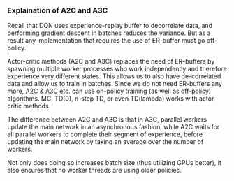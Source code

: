 ### Explaination of A2C and A3C

Recall that DQN uses experience-replay buffer to decorrelate data, and performing gradient descent in batches reduces the variance. But as a result any implementation that requires the use of ER-buffer must go off-policy.

Actor-critic methods (A2C and A3C) replaces the need of ER-buffers by spawning multiple worker processes who work independently and therefore experience very different states. This allows us to also have de-correlated data and allow us to train in batches. Since we do not need ER-buffers any more, A2C & A3C etc. can use on-policy training (as well as off-policy) algorithms. MC, TD(0), n-step TD, or even TD(lambda) works with actor-critic methods.

The difference between A2C and A3C is that in A3C, parallel workers update the main network in an asynchronous fashion, while A2C waits for all parallel workers to complete their segment of experience, before updating the main network by taking an average over the number of workers. 

Not only does doing so increases batch size (thus utilizing GPUs better), it also ensures that no worker threads are using older policies. 